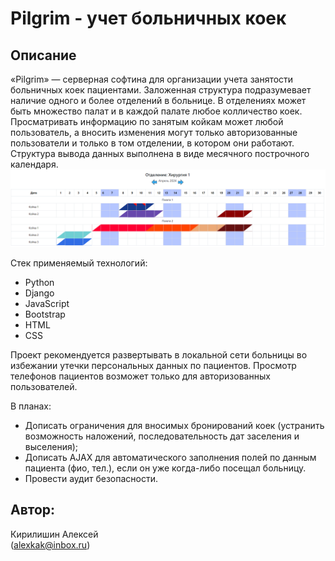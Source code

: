 # Pilgrim - учет больничных коек

## Описание 

«Pilgrim» — серверная софтина для организации учета занятости больничных коек пациентами. Заложенная структура подразумевает наличие одного и более отделений в больнице. В отделениях может быть множество палат и в каждой палате любое колличество коек. Просматривать информацию по занятым койкам может любой пользователь, а вносить изменения могут только авторизованные пользователи и только в том отделении, в котором они работают.
Структура вывода данных выполнена в виде месячного построчного календаря.
![Пример](/pilgrim/static/sni.PNG "Пример наполнения")

Стек применяемый технологий:

* Python
* Django
* JavaScript
* Bootstrap
* HTML
* CSS

Проект рекомендуется развертывать в локальной сети больницы во избежании утечки персональных данных по пациентов. Просмотр телефонов пациентов возможет только для авторизованных пользователей.

В планах:
* Дописать ограничения для вносимых бронирований коек (устранить возможность наложений, последовательность дат заселения и выселения);
* Дописать AJAX для автоматического заполнения полей по данным пациента (фио, тел.), если он уже когда-либо посещал больницу.
* Провести аудит безопасности.

## Автор:
Кирилишин Алексей  
(alexkak@inbox.ru)